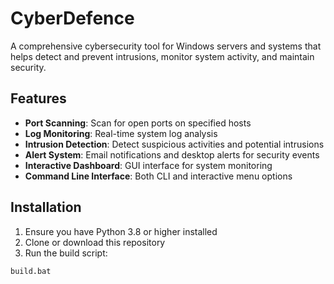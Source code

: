 # CyberDefence

A comprehensive cybersecurity tool for Windows servers and systems that helps detect and prevent intrusions, monitor system activity, and maintain security.

## Features

- **Port Scanning**: Scan for open ports on specified hosts
- **Log Monitoring**: Real-time system log analysis
- **Intrusion Detection**: Detect suspicious activities and potential intrusions
- **Alert System**: Email notifications and desktop alerts for security events
- **Interactive Dashboard**: GUI interface for system monitoring
- **Command Line Interface**: Both CLI and interactive menu options

## Installation

1. Ensure you have Python 3.8 or higher installed
2. Clone or download this repository
3. Run the build script:
```bash
build.bat
